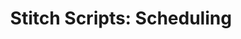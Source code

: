 ---
title: "Stitch Scripts: Scheduling"
permalink: /stitch-scripts/concepts/scheduling
layout: scripts

content-type: "concept"

introduction: |
  content will go here, eventually

sections:
  - title: "whee"
    anchor: ""
    content: |
---